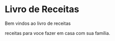 # Livro de Receitas 





Bem vindos ao livro de receitas 

receitas para voce fazer em casa com sua família.